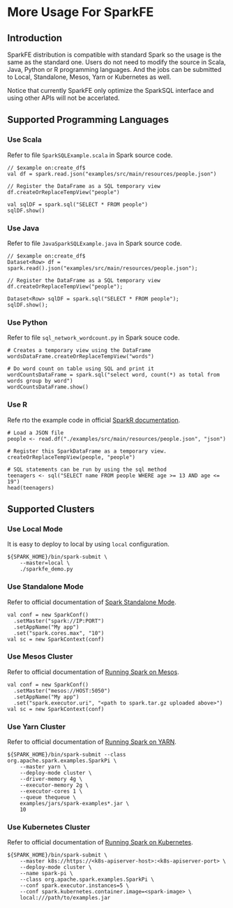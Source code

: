 # More Usage For SparkFE

## Introduction

SparkFE distribution is compatible with standard Spark so the usage is the same as the standard one. Users do not need to modify the source in Scala, Java, Python or R programming languages. And the jobs can be submitted to Local, Standalone, Mesos, Yarn or Kubernetes as well.

Notice that currently SparkFE only optimize the SparkSQL interface and using other APIs will not be accerlated.

## Supported Programming Languages

### Use Scala

Refer to file `SparkSQLExample.scala` in Spark source code.

```
// $example on:create_df$
val df = spark.read.json("examples/src/main/resources/people.json")

// Register the DataFrame as a SQL temporary view
df.createOrReplaceTempView("people")

val sqlDF = spark.sql("SELECT * FROM people")
sqlDF.show()
```

### Use Java

Refer to file `JavaSparkSQLExample.java` in Spark source code.

```
// $example on:create_df$
Dataset<Row> df = spark.read().json("examples/src/main/resources/people.json");

// Register the DataFrame as a SQL temporary view
df.createOrReplaceTempView("people");

Dataset<Row> sqlDF = spark.sql("SELECT * FROM people");
sqlDF.show();
```

### Use Python

Refer to file `sql_network_wordcount.py` in Spark souce code.

```
# Creates a temporary view using the DataFrame
wordsDataFrame.createOrReplaceTempView("words")

# Do word count on table using SQL and print it
wordCountsDataFrame = spark.sql("select word, count(*) as total from words group by word")
wordCountsDataFrame.show()
```

### Use R

Refe rto the example code in official [SparkR documentation](https://spark.apache.org/docs/latest/sparkr.html).

```
# Load a JSON file
people <- read.df("./examples/src/main/resources/people.json", "json")

# Register this SparkDataFrame as a temporary view.
createOrReplaceTempView(people, "people")

# SQL statements can be run by using the sql method
teenagers <- sql("SELECT name FROM people WHERE age >= 13 AND age <= 19")
head(teenagers)
```

## Supported Clusters

### Use Local Mode

It is easy to deploy to local by using `local` configuration.

```
${SPARK_HOME}/bin/spark-submit \
    --master=local \
    ./sparkfe_demo.py
```

### Use Standalone Mode

Refer to official documentation of [Spark Standalone Mode](https://spark.apache.org/docs/latest/spark-standalone.html).

```
val conf = new SparkConf()
  .setMaster("spark://IP:PORT")
  .setAppName("My app")
  .set("spark.cores.max", "10")
val sc = new SparkContext(conf)
```

### Use Mesos Cluster

Refer to official documentation of [Running Spark on Mesos](https://spark.apache.org/docs/latest/running-on-mesos.html).

```
val conf = new SparkConf()
  .setMaster("mesos://HOST:5050")
  .setAppName("My app")
  .set("spark.executor.uri", "<path to spark.tar.gz uploaded above>")
val sc = new SparkContext(conf)
```

### Use Yarn Cluster

Refer to official documentation of [Running Spark on YARN](https://spark.apache.org/docs/latest/running-on-yarn.html).

```
${SPARK_HOME}/bin/spark-submit --class org.apache.spark.examples.SparkPi \
    --master yarn \
    --deploy-mode cluster \
    --driver-memory 4g \
    --executor-memory 2g \
    --executor-cores 1 \
    --queue thequeue \
    examples/jars/spark-examples*.jar \
    10
```

### Use Kubernetes Cluster

Refer to official documentation of [Running Spark on Kubernetes](https://spark.apache.org/docs/latest/running-on-kubernetes.html).

```
${SPARK_HOME}/bin/spark-submit \
    --master k8s://https://<k8s-apiserver-host>:<k8s-apiserver-port> \
    --deploy-mode cluster \
    --name spark-pi \
    --class org.apache.spark.examples.SparkPi \
    --conf spark.executor.instances=5 \
    --conf spark.kubernetes.container.image=<spark-image> \
    local:///path/to/examples.jar
```
